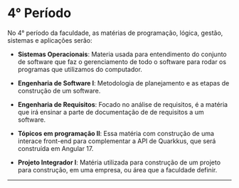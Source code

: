 # 4° Período

No 4° período da faculdade, as matérias de programação, lógica, gestão, sistemas e aplicações serão:

- **Sistemas Operacionais**: Materia usada para entendimento do conjunto de software que faz o gerenciamento de todo o software
para rodar os programas que utilizamos do computador.


-  **Engenharia de Software I**: Metodologia de planejamento e as etapas de construção de um software.


-  **Engenharia de Requisitos**: Focado no análise de requisitos, é a matéria que irá ensinar a parte de documentação de 
de requisitos a um software.


- **Tópicos em programação II**: Essa matéria com construção de uma interace front-end para complementar a API de Quarkkus, que
será construída em Angular 17.

- **Projeto Integrador I**: Matéria utilizada para construção de um projeto para construção, em uma empresa, ou área que a faculdade definir.
---